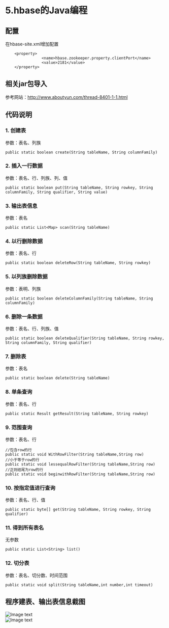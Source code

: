 # 5.hbase的Java编程
## 配置
在hbase-site.xml增加配置  
```
	<property>
                <name>hbase.zookeeper.property.clientPort</name>
                <value>2181</value>
	</property>
```
## 相关jar包导入
参考网站：http://www.aboutyun.com/thread-8401-1-1.html
## 代码说明
### 1. 创建表
参数：表名、列族
```
public static boolean create(String tableName, String columnFamily)
```
### 2. 插入一行数据
参数：表名、行、列族、列、值
```
public static boolean put(String tableName, String rowkey, String columnFamily, String qualifier, String value) 
```
### 3. 输出表信息
参数：表名
```
public static List<Map> scan(String tableName)
```
### 4. 以行删除数据
参数：表名、行
```
public static boolean deleteRow(String tableName, String rowkey)
```
### 5. 以列族删除数据
参数：表明、列族
```
public static boolean deleteColumnFamily(String tableName, String columnFamily)
```
### 6. 删除一条数据
参数：表名、行、列族、值
```
public static boolean deleteQualifier(String tableName, String rowkey, String columnFamily, String qualifier)
```
### 7. 删除表
参数：表名
```
public static boolean delete(String tableName)
```
### 8. 单条查询
参数：表名、行
```
public static Result getResult(String tableName, String rowkey)
```
### 9. 范围查询
参数：表名、行
```
//包含row的行
public static void WithRowFilter(String tableName,String row)
//小于等于row的行
public static void lessequalRowFilter(String tableName,String row)
//正则结尾为row的行
public static void beginwithRowFilter(String tableName,String row)
```
### 10. 按指定值进行查询
参数：表名、行、值
```
public static byte[] get(String tableName, String rowkey, String qualifier)
```
### 11. 得到所有表名
无参数
```
public static List<String> list()
```
### 12. 切分表
参数：表名、切分数、时间范围
```
public static void split(String tableName,int number,int timeout)
```
## 程序建表、输出表信息截图
![Image text](https://raw.github.com/cjjloves/Homework6/master/pictures/code.JPG)  
![Image text](https://raw.github.com/cjjloves/Homework6/master/pictures/result.JPG)

